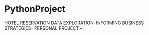 # PythonProject
HOTEL RESERVATION DATA EXPLORATION: INFORMING BUSINESS STRATEGIES– 
PERSONAL PROJECT –
